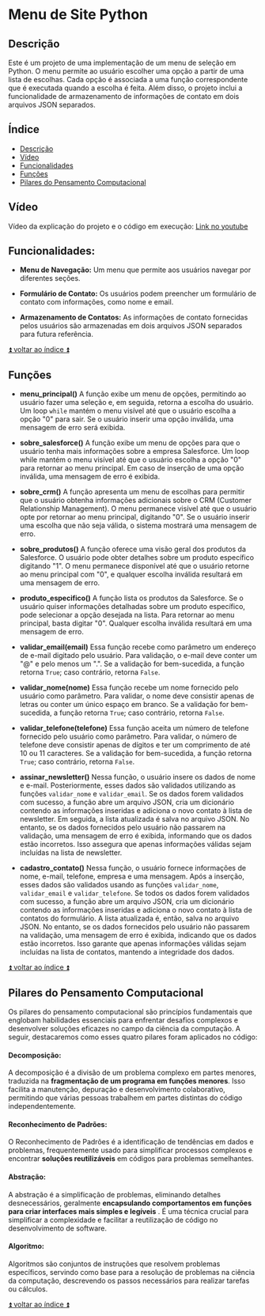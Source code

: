 
# Menu de Site Python   
## Descrição
Este é um projeto de uma implementação de um menu de seleção em Python. O menu permite ao usuário escolher uma opção a partir de uma lista de escolhas. Cada opção é associada a uma função correspondente que é executada quando a escolha é feita. Além disso, o projeto inclui a funcionalidade de armazenamento de informações de contato em dois arquivos JSON separados.

## Índice
 * [Descrição](#descrição)
 * [Vídeo](#vídeo)
 * [Funcionalidades](#funcionalidades)
 * [Funções](#funções)
 * [Pilares do Pensamento Computacional](#pilares-do-pensamento-computacional)

## Vídeo
Vídeo da explicação do projeto e o código em execução: [Link no youtube](https://www.youtube.com/watch?v=wS5WSZMN7d8&ab_channel=BrunoCarrilo)


## Funcionalidades:
 -  **Menu de Navegação:** Um menu que permite aos usuários navegar por diferentes seções.
    
-   **Formulário de Contato:** Os usuários podem preencher um formulário de contato com informações, como nome e email.
    
-   **Armazenamento de Contatos:** As informações de contato fornecidas pelos usuários são armazenadas em dois arquivos JSON separados para futura referência.


[:arrow_double_up: voltar ao índice :arrow_double_up: ](#índice)

## Funções

 - **menu_principal()**
A função exibe um menu de opções, permitindo ao usuário fazer uma seleção e, em seguida, retorna a escolha do usuário. Um loop  `while` mantém o menu visível até que o usuário escolha a opção "0" para sair. Se o usuário inserir uma opção inválida, uma mensagem de erro será exibida.

- **sobre_salesforce()**
A função exibe um menu de opções para que o usuário tenha mais informações sobre a empresa Salesforce. Um loop while mantém o menu visível até que o usuário escolha a opção "0" para retornar ao menu principal. Em caso de inserção de uma opção inválida, uma mensagem de erro é exibida.

- **sobre_crm()**
A função apresenta um menu de escolhas para permitir que o usuário obtenha informações adicionais sobre o CRM (Customer Relationship Management). O menu permanece visível até que o usuário opte por retornar ao menu principal, digitando "0". Se o usuário inserir uma escolha que não seja válida, o sistema mostrará uma mensagem de erro.

- **sobre_produtos()**
A função oferece uma visão geral dos produtos da Salesforce. O usuário pode obter detalhes sobre um produto específico digitando "1". O menu permanece disponível até que o usuário retorne ao menu principal com "0", e qualquer escolha inválida resultará em uma mensagem de erro.

- **produto_especifico()**
A função lista os produtos da Salesforce. Se o usuário quiser informações detalhadas sobre um produto específico, pode selecionar a opção desejada na lista. Para retornar ao menu principal, basta digitar "0". Qualquer escolha inválida resultará em uma mensagem de erro.

- **validar_email(email)**
Essa função recebe como parâmetro um endereço de e-mail digitado pelo usuário. Para validação, o e-mail deve conter um "@" e pelo menos um ".". Se a validação for bem-sucedida, a função retorna `True`; caso contrário, retorna `False`.

- **validar_nome(nome)**
Essa função recebe um nome fornecido pelo usuário como parâmetro. Para validar, o nome deve consistir apenas de letras ou conter um único espaço em branco. Se a validação for bem-sucedida, a função retorna `True`; caso contrário, retorna `False`.

- **validar_telefone(telefone)**
Essa função aceita um número de telefone fornecido pelo usuário como parâmetro. Para validar, o número de telefone deve consistir apenas de dígitos e ter um comprimento de até 10 ou 11 caracteres. Se a validação for bem-sucedida, a função retorna `True`; caso contrário, retorna `False`.

- **assinar_newsletter()**
Nessa função, o usuário insere os dados de nome e e-mail. Posteriormente, esses dados são validados utilizando as funções `validar_nome` e  `validar_email`. Se os dados forem validados com sucesso, a função abre um arquivo JSON, cria um dicionário contendo as informações inseridas e adiciona o novo contato à lista de newsletter. Em seguida, a lista atualizada é salva no arquivo JSON.
No entanto, se os dados fornecidos pelo usuário não passarem na validação, uma mensagem de erro é exibida, informando que os dados estão incorretos. Isso assegura que apenas informações válidas sejam incluídas na lista de newsletter.

- **cadastro_contato()**
Nessa função, o usuário fornece informações de nome, e-mail, telefone, empresa e uma mensagem. Após a inserção, esses dados são validados usando as funções `validar_nome`, `validar_email` e `validar_telefone`. Se todos os dados forem validados com sucesso, a função abre um arquivo JSON, cria um dicionário contendo as informações inseridas e adiciona o novo contato à lista de contatos do formulário. A lista atualizada é, então, salva no arquivo JSON.
No entanto, se os dados fornecidos pelo usuário não passarem na validação, uma mensagem de erro é exibida, indicando que os dados estão incorretos. Isso garante que apenas informações válidas sejam incluídas na lista de contatos, mantendo a integridade dos dados.

[:arrow_double_up: voltar ao índice :arrow_double_up:](#índice)



 
## Pilares do Pensamento Computacional   
Os pilares do pensamento computacional são princípios fundamentais que englobam habilidades essenciais para enfrentar desafios complexos e desenvolver soluções eficazes no campo da ciência da computação. A seguir, destacaremos como esses quatro pilares foram aplicados no código:  
  
#### Decomposição:  
A decomposição é a divisão de um problema complexo em partes menores, traduzida na **fragmentação de um programa em funções menores**. Isso facilita a manutenção, depuração e desenvolvimento colaborativo, permitindo que várias pessoas trabalhem em partes distintas do código independentemente.  
  
#### Reconhecimento de Padrões:  
O Reconhecimento de Padrões é a identificação de tendências em dados e problemas, frequentemente usado para simplificar processos complexos e encontrar **soluções reutilizáveis** em códigos para problemas semelhantes.  
#### Abstração:  
A abstração é a simplificação de problemas, eliminando detalhes desnecessários, geralmente **encapsulando comportamentos em funções para criar interfaces mais simples e legíveis** . É uma técnica crucial para simplificar a complexidade e facilitar a reutilização de código no desenvolvimento de software.   
#### Algoritmo:  
Algoritmos são conjuntos de instruções que resolvem problemas específicos, servindo como base para a resolução de problemas na ciência da computação, descrevendo os passos necessários para realizar tarefas ou cálculos.

[:arrow_double_up: voltar ao índice :arrow_double_up: ](#índice)
